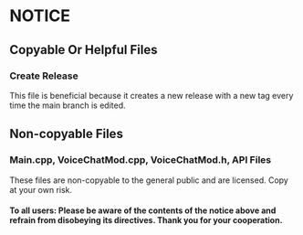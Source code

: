 # NOTICE

## Copyable Or Helpful Files
### Create Release
This file is beneficial because it creates a new release with a new tag every time the main branch is edited.
## Non-copyable Files
### Main.cpp, VoiceChatMod.cpp, VoiceChatMod.h, API Files
These files are non-copyable to the general public and are licensed. Copy at your own risk.
#### To all users: Please be aware of the contents of the notice above and refrain from disobeying its directives. Thank you for your cooperation.
